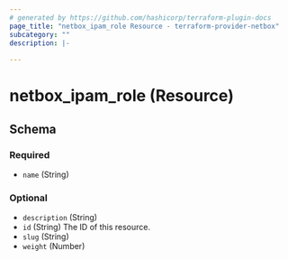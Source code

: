 ```yaml
---
# generated by https://github.com/hashicorp/terraform-plugin-docs
page_title: "netbox_ipam_role Resource - terraform-provider-netbox"
subcategory: ""
description: |-
  
---
```


# netbox_ipam_role (Resource)





<!-- schema generated by tfplugindocs -->
## Schema

### Required

- `name` (String)

### Optional

- `description` (String)
- `id` (String) The ID of this resource.
- `slug` (String)
- `weight` (Number)


